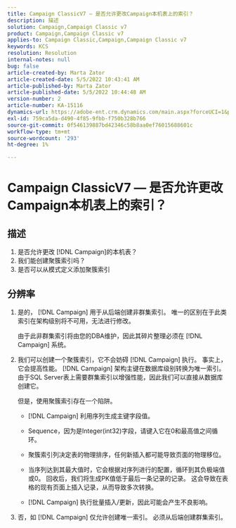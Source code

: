 ```yaml
---
title: Campaign ClassicV7 — 是否允许更改Campaign本机表上的索引？
description: 描述
solution: Campaign,Campaign Classic v7
product: Campaign,Campaign Classic v7
applies-to: Campaign Classic,Campaign,Campaign Classic v7
keywords: KCS
resolution: Resolution
internal-notes: null
bug: false
article-created-by: Marta Zator
article-created-date: 5/5/2022 10:43:41 AM
article-published-by: Marta Zator
article-published-date: 5/5/2022 10:44:48 AM
version-number: 2
article-number: KA-15116
dynamics-url: https://adobe-ent.crm.dynamics.com/main.aspx?forceUCI=1&pagetype=entityrecord&etn=knowledgearticle&id=126c1838-60cc-ec11-a7b5-6045bd00dbbc
exl-id: 759ca5da-d490-4f85-9fbb-f750b328b766
source-git-commit: 0f546139887bd42346c58b8aa0ef76015688601c
workflow-type: tm+mt
source-wordcount: '293'
ht-degree: 1%

---
```


# Campaign ClassicV7 — 是否允许更改Campaign本机表上的索引？

## 描述

1. 是否允许更改 [!DNL Campaign]的本机表？
1. 我们能创建聚簇索引吗？
1. 是否可以从模式定义添加聚簇索引

## 分辨率

1. 是的， [!DNL Campaign] 用于从后端创建非群集索引。 唯一的区别在于此类索引在架构级别将不可用，无法进行修改。 

   由于此非群集索引将由您的DBA维护，因此其碎片整理必须在 [!DNL Campaign] 系统。

1. 我们可以创建一个聚簇索引，它不会妨碍 [!DNL Campaign] 执行。 事实上，它会提高性能。 [!DNL Campaign] 架构主键在数据库级别转换为唯一索引。 由于SQL Server表上需要群集索引以增强性能，因此我们可以直接从数据库创建它。

   但是，使用聚簇索引存在一个陷阱。 

   - [!DNL Campaign] 利用序列生成主键字段值。

   - Sequence，因为是Integer(int32)字段，请键入它在0和最高值之间循环。

   - 聚簇索引列决定表的物理排序，任何新插入都可能导致页面的物理移位。

   - 当序列达到其最大值时，它会根据对序列进行的配置，循环到其负极端值或0。 回收后，我们将生成PK值低于最后一条记录的记录。 这会导致在表格的现有页面上插入记录，从而导致多次转换。 

   - [!DNL Campaign] 执行批量插入/更新，因此可能会产生不良影响。

1. 否，如 [!DNL Campaign] 仅允许创建唯一索引。 必须从后端创建群集索引。
